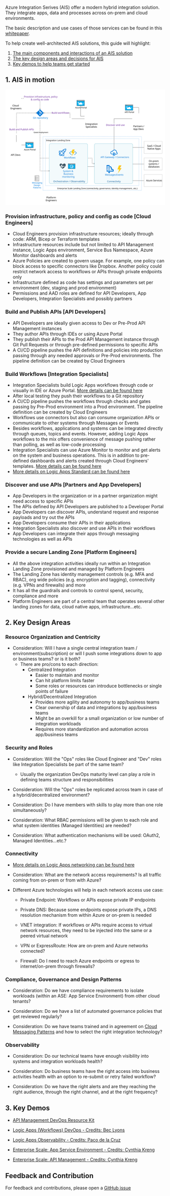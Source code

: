 Azure Integration Serives (AIS) offer a modern hybrid integration solution. They integrate apps, data and processes across on-prem and cloud environments.

The basic description and use cases of those services can be found in this [whitepaper](https://azure.microsoft.com/mediahandler/files/resourcefiles/azure-integration-services/Azure-Integration-Services-Whitepaper-v1-0.pdf).

To help create well-architected AIS solutions, this guide will highlight:

1. [The main components and interactions of an AIS solution](#1-ais-in-motion)
2. [The key design areas and decisions for AIS](#2-key-design-areas)
3. [Key demos to help teams get started](#3-key-demos)

## 1. AIS in motion

![AIS In Motion](images/motion.svg)

### Provision infrastructure, policy and config as code [Cloud Engineers]

- Cloud Engineers provision infrastructure resources; ideally through code: ARM, Bicep or Terraform templates
- Infrastructure resources include but not limited to API Management instance, Logic Apps environment, Service Bus Namespace, Azure Monitor dashboards and alerts
- Azure Policies are created to govern usage. For example, one policy can block access to specific connectors like Dropbox. Another policy could restrict network access to workflows or APIs through private endpoints only
- Infrastructure defined as code has settings and parameters set per environment (dev, staging and prod environment)
- Permissions and AAD roles are defined for API Developers, App Developers, Integration Specialists and possibly partners

### Build and Publish APIs [API Developers]

- API Developers are ideally given access to Dev or Pre-Prod API Management instances
- They author APIs through IDEs or using Azure Portal
- They publish their APIs to the Prod API Management instance through Git Pull Requests or through pre-defined permissions to specific APIs
- A CI/CD pipeline pushes the API definitions and policies into production passing through any needed approvals or Pre-Prod environments. The pipeline definition can be created by Cloud Engineers

### Build Workflows [Integration Specialists]

- Integration Specialists build Logic Apps workflows through code or visually in IDE or Azure Portal. [More details can be found here](./workflow-dev.html)
- After local testing they push their workflows to a Git repository
- A CI/CD pipeline pushes the workflows through checks and gates passing by Pre-Prod environment into a Prod environment. The pipeline definition can be created by Cloud Engineers
- Workflows use connectors but also can consume organization APIs or communicate to other systems through Messages or Events
- Besides workflows, applications and systems can be integrated directly through queues, topics and events. However, adding Logic Apps workflows to the mix offers convenience of message pushing rather than polling, as well as low-code processing
- Integration Specialists can use Azure Monitor to monitor and get alerts on the system and business operations. This is in addition to pre-defined dashboards and alerts created through Cloud Engineers' templates. [More details can be found here](./workflow-monitoring.html)
- [More details on Logic Apps Standard can be found here](./logic-apps-std-overview.html)

### Discover and use APIs [Partners and App Developers]

- App Developers in the organization or in a partner organization might need access to specific APIs
- The APIs defined by API Developers are published to a Developer Portal
- App Developers can discover APIs, understand request and response payloads and try out the APIs
- App Developers consume their APIs in their applications
- Integration Specialists also discover and use APIs in their workflows
- App Developers can integrate their apps through messaging technologies as well as APIs

### Provide a secure Landing Zone [Platform Engineers]

- All the above integration activities ideally run within an Integration Landing Zone provisioned and managed by Platform Engineers
- The Landing Zone has identity management controls (e.g. MFA and RBAC), org wide policies (e.g. encryption and tagging), connectivity (e.g. VPNs and firewalls) and more
- It has all the guardrails and controls to control spend, security, compliance and more
- Platform Engineers are part of a central team that operates several other landing zones for data, cloud native apps, infrastructure...etc.

## 2. Key Design Areas

### Resource Organization and Centricity

- Consideration: Will I have a single central integration team / environment(subscription) or will I push some integrations down to app or business teams? or is it both?
  - There are pro/cons to each direction:
    - Centralized Integration
      - Easier to maintain and monitor
      - Can hit platform limits faster
      - Some roles or resources can introduce bottlenecks or single points of failure
    - Hybrid/Decentralized Integration
      - Provides more agility and autonomy to app/business teams
      - Clear ownership of data and integrations by app/business teams
      - Might be an overkill for a small organization or low number of integration workloads
      - Requires more standardization and automation across app/business teams

### Security and Roles

- Consideration: Will the "Ops" roles like Cloud Engineer and "Dev" roles like Integration Specialists be part of the same team?

  - Usually the organization DevOps maturity level can play a role in defining teams structure and responsibilities

- Consideration: Will the "Ops" roles be replicated across team in case of a hybrid/decentralized environment?

- Consideration: Do I have members with skills to play more than one role simultaneously?

- Consideration: What RBAC permissions will be given to each role and what system identities (Managed Identities) are needed?

- Consideration: What authentication mechanisms will be used: OAuth2, Managed Identities...etc.?

### Connectivity

- [More details on Logic Apps networking can be found here](./logic-apps-std-networking.html)

- Consideration: What are the network access requirements? Is all traffic coming from on-prem or from with Azure?

- Different Azure technologies will help in each network access use case:
  - Private Endpoint: Workflows or APIs expose private IP endpoints

  - Private DNS: Because some endpoints expose private IPs, a DNS resolution mechanism from within Azure or on-prem is needed

  - VNET integration: If workflows or APIs require access to virtual network resources, they need to be injected into the same or a peered virtual network

  - VPN or ExpressRoute: How are on-prem and Azure networks connected?

  - Firewall: Do I need to reach Azure endpoints or egress to internet/on-prem through firewalls?

### Compliance, Governance and Design Patterns

- Consideration: Do we have compliance requirements to isolate workloads (within an ASE: App Service Environment) from other cloud tenants?

- Consideration: Do we have a list of automated governance policies that get reviewed regularly?

- Consideration: Do we have teams trained and in agreement on [Cloud Messaging Patterns](https://docs.microsoft.com/en-us/azure/architecture/patterns/category/messaging) and how to select the right integration technology?

### Observability

- Consideration: Do our technical teams have enough visibility into systems and integration workloads health?

- Consideration: Do business teams have the right access into business activities health with an option to re-submit or retry failed workflow?

- Consideration: Do we have the right alerts and are they reaching the right audience, through the right channel, and at the right frequency?

## 3. Key Demos

- [API Management DevOps Resource Kit](https://github.com/Azure/azure-api-management-devops-resource-kit)

- [Logic Apps (Workflows) DevOps - Credits: Bec Lyons](https://github.com/Bec-Lyons/LogicAppsDevOps)

- [Logic Apps Observability - Credits: Paco de la Cruz](https://github.com/pacodelacruz/observability-pubsub-logicapps)

- [Enterprise Scale: App Service Environment - Credits: Cynthia Kreng](https://github.com/cykreng/Enterprise-Scale-AppService)

- [Enterprise Scale: API Management - Credits: Cynthia Kreng](https://github.com/cykreng/Enterprise-Scale-APIM)

## Feedback and Contribution

For feedback and contributions, please open a [GitHub issue](https://github.com/melzayet/ais-design-guide/issues)